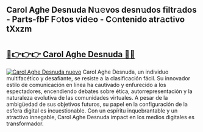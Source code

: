 ## Carol Aghe Desnuda N𝚞𝚎vos desn𝚞dos filtr𝚊dos - Parts-fbF F𝚘tos vid𝚎o - C𝚘ntenido atr𝚊ctivo tXxzm

# <h2><a href="http://mb37pm.tromn.icu/?c=Carol+Aghe+Desnuda">🔗👉👉👉 Carol Aghe Desnuda 🔗🔗</a></h2>

[![Carol Aghe Desnuda nuevo](https://i.imgur.com/pEAQMta.gif)](http://mb37pm.tromn.icu/?c=Carol+Aghe+Desnuda)
Carol Aghe Desnuda, un individuo multifacético y desafiante, se resiste a la clasificación fácil. Su innovador estilo de comunicación en línea ha cautivado y enfurecido a los espectadores, encendiendo debates sobre ética, autorrepresentación y la naturaleza evolutiva de las comunidades virtuales. A pesar de la ambigüedad de sus objetivos futuros, su papel en la configuración de la esfera digital es incuestionable. Con un espíritu inquebrantable y un atractivo innegable, Carol Aghe Desnuda impact en los medios digitales es transformador.
